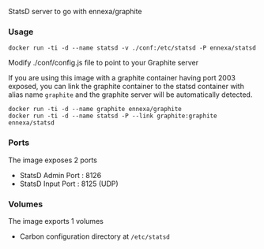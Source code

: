 StatsD server to go with ennexa/graphite

### Usage

    docker run -ti -d --name statsd -v ./conf:/etc/statsd -P ennexa/statsd
	
Modify ./conf/config.js file to point to your Graphite server

If you are using this image with a graphite container having port 2003 exposed, you can link the graphite container to the statsd container with alias name `graphite`
and the graphite server will be automatically detected.

    docker run -ti -d --name graphite ennexa/graphite
    docker run -ti -d --name statsd -P --link graphite:graphite ennexa/statsd
	
### Ports

The image exposes 2 ports

- StatsD Admin Port  : 8126
- StatsD Input Port : 8125 (UDP)

### Volumes

The image exports 1 volumes

- Carbon configuration directory at `/etc/statsd`
